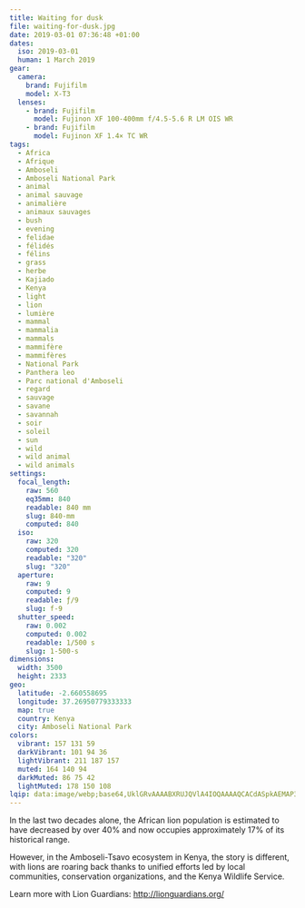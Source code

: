 ```yaml
---
title: Waiting for dusk
file: waiting-for-dusk.jpg
date: 2019-03-01 07:36:48 +01:00
dates:
  iso: 2019-03-01
  human: 1 March 2019
gear:
  camera:
    brand: Fujifilm
    model: X-T3
  lenses:
    - brand: Fujifilm
      model: Fujinon XF 100-400mm f/4.5-5.6 R LM OIS WR
    - brand: Fujifilm
      model: Fujinon XF 1.4× TC WR
tags:
  - Africa
  - Afrique
  - Amboseli
  - Amboseli National Park
  - animal
  - animal sauvage
  - animalière
  - animaux sauvages
  - bush
  - evening
  - felidae
  - félidés
  - félins
  - grass
  - herbe
  - Kajiado
  - Kenya
  - light
  - lion
  - lumière
  - mammal
  - mammalia
  - mammals
  - mammifère
  - mammifères
  - National Park
  - Panthera leo
  - Parc national d'Amboseli
  - regard
  - sauvage
  - savane
  - savannah
  - soir
  - soleil
  - sun
  - wild
  - wild animal
  - wild animals
settings:
  focal_length:
    raw: 560
    eq35mm: 840
    readable: 840 mm
    slug: 840-mm
    computed: 840
  iso:
    raw: 320
    computed: 320
    readable: "320"
    slug: "320"
  aperture:
    raw: 9
    computed: 9
    readable: ƒ/9
    slug: f-9
  shutter_speed:
    raw: 0.002
    computed: 0.002
    readable: 1/500 s
    slug: 1-500-s
dimensions:
  width: 3500
  height: 2333
geo:
  latitude: -2.660558695
  longitude: 37.26950779333333
  map: true
  country: Kenya
  city: Amboseli National Park
colors:
  vibrant: 157 131 59
  darkVibrant: 101 94 36
  lightVibrant: 211 187 157
  muted: 164 140 94
  darkMuted: 86 75 42
  lightMuted: 178 150 108
lqip: data:image/webp;base64,UklGRvAAAABXRUJQVlA4IOQAAAAQCACdASpkAEMAP3G0y180rz0nJntrI6AuCWdt/IAYYM+MNesbLoz0MZLwEvAVwwQAzz4w7Cc6H4W6zAAnokmF3o/AvU14vRMAAO2XnIE71ou/LubiXh5uIzELLpw80sD1UBoFfk+DP4dwIKRK3+NU1IocXKGz10gsxzHm16Sa+dumI0aVuk3ioDY5S3OJ3pVrCc/2nC/fNF93D7Gp7hPK+nm5QbS/Iz1T/YAKGGKL1t0roQ37RLIM1BYrqbVVawp2ZbpdrNQaQ30RFqFWTNmtBQbDurMllVtrA50pRMYhG0SAAAA=
---
```


In the last two decades alone, the African lion population is estimated to have decreased by over 40% and now occupies approximately 17% of  its historical range. 

However, in the Amboseli-Tsavo ecosystem in Kenya, the story is different, with lions are roaring back thanks to unified efforts led by local communities, conservation organizations, and the Kenya Wildlife Service. 

Learn more with Lion Guardians: http://lionguardians.org/
